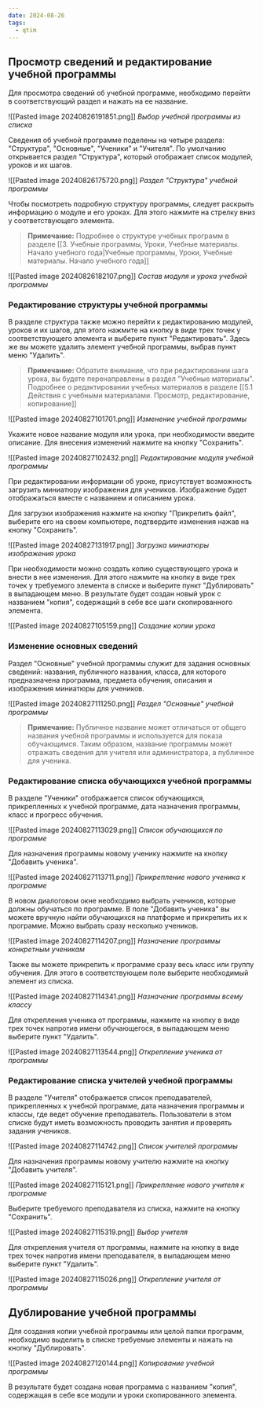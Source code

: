 ```yaml
---
date: 2024-08-26
tags:
  - qtim
---
```

## Просмотр сведений и редактирование учебной программы

Для просмотра сведений об учебной программе, необходимо перейти в соответствующий раздел и нажать на ее название.

![[Pasted image 20240826191851.png]]
*Выбор учебной программы из списка*

Сведения об учебной программе поделены на четыре раздела: "Структура", "Основные", "Ученики" и "Учителя". По умолчанию открывается раздел "Структура", который отображает список модулей, уроков и их шагов.

![[Pasted image 20240826175720.png]]
*Раздел "Структура" учебной программы*

Чтобы посмотреть подробную структуру программы, следует раскрыть информацию о модуле и его уроках. Для этого нажмите на стрелку вниз у соответствующего элемента.

> **Примечание:** Подробнее о структуре учебных программ в разделе [[3. Учебные программы, Уроки, Учебные материалы. Начало учебного года|Учебные программы, Уроки, Учебные материалы. Начало учебного года]]

![[Pasted image 20240826182107.png]]
*Состав модуля и урока учебной программы*

### Редактирование структуры учебной программы

В разделе структура также можно перейти к редактированию модулей, уроков и их шагов, для этого нажмите на кнопку в виде трех точек у соответствующего элемента и выберите пункт "Редактировать". Здесь же вы можете удалить элемент учебной программы, выбрав пункт меню "Удалить".

> **Примечание:** Обратите внимание, что при редактировании шага урока, вы будете перенаправлены в раздел "Учебные материалы". Подробнее о редактировании учебных материалов в разделе [[5.1 Действия с учебными материалами. Просмотр, редактирование, копирование]]

![[Pasted image 20240827101701.png]]
*Изменение учебной программы*

Укажите новое название модуля или урока, при необходимости введите описание. Для внесения изменений нажмите на кнопку "Сохранить".

![[Pasted image 20240827102432.png]]
*Редактирование модуля учебной программы*

При редактировании информации об уроке, присутствует возможность загрузить миниатюру изображения для учеников. Изображение будет отображаться вместе с названием и описанием урока.

Для загрузки изображения нажмите на кнопку "Прикрепить файл", выберите его на своем компьютере, подтвердите изменения нажав на кнопку "Сохранить".

![[Pasted image 20240827131917.png]]
*Загрузка миниатюры изображения урока*

При необходимости можно создать копию существующего урока и внести в нее изменения. Для этого нажмите на кнопку в виде трех точек у требуемого элемента в списке и выберите пункт "Дублировать" в выпадающем меню. В результате будет создан новый урок с названием "копия", содержащий в себе все шаги скопированного элемента.

![[Pasted image 20240827105159.png]]
*Создание копии урока*

### Изменение основных сведений

Раздел "Основные" учебной программы служит для задания основных сведений: названия, публичного названия, класса, для которого предназначена программа, предмета обучения, описания и изображения миниатюры для учеников.

![[Pasted image 20240827111250.png]]
*Раздел "Основные" учебной программы*

> **Примечание:** Публичное название может отличаться от общего названия учебной программы и используется для показа обучающимся. Таким образом, название программы может отражать сведения для учителя или администратора, а публичное для ученика.

### Редактирование списка обучающихся учебной программы

В разделе "Ученики" отображается список обучающихся, прикрепленных к учебной программе, дата назначения программы, класс и прогресс обучения.

![[Pasted image 20240827113029.png]]
*Список обучающихся по программе*

Для назначения программы новому ученику нажмите на кнопку "Добавить ученика".

![[Pasted image 20240827113711.png]]
*Прикрепление нового ученика к программе*

В новом диалоговом окне необходимо выбрать учеников, которые должны обучаться по программе. В поле "Добавить ученика" вы можете вручную найти обучающихся на платформе и прикрепить их к программе. Можно выбрать сразу несколько учеников.

![[Pasted image 20240827114207.png]]
*Назначение программы конкретным ученикам*

Также вы можете прикрепить к программе сразу весь класс или группу обучения. Для этого в соответствующем поле выберите необходимый элемент из списка.

![[Pasted image 20240827114341.png]]
*Назначение программы всему классу*

Для открепления ученика от программы, нажмите на кнопку в виде трех точек напротив имени обучающегося, в выпадающем меню выберите пункт "Удалить".

![[Pasted image 20240827113544.png]]
*Открепление ученика от программы*

### Редактирование списка учителей учебной программы

В разделе "Учителя" отображается список преподавателей, прикрепленных к учебной программе, дата назначения программы и классы, где ведет обучение преподаватель. Пользователи в этом списке будут иметь возможность проводить занятия и проверять задания учеников.

![[Pasted image 20240827114742.png]]
*Список учителей программы*

Для назначения программы новому учителю нажмите на кнопку "Добавить учителя".

![[Pasted image 20240827115121.png]]
*Прикрепление нового учителя к программе*

Выберите требуемого преподавателя из списка, нажмите на кнопку "Сохранить".

![[Pasted image 20240827115319.png]]
*Выбор учителя*

Для открепления учителя от программы, нажмите на кнопку в виде трех точек напротив имени преподавателя, в выпадающем меню выберите пункт "Удалить".

![[Pasted image 20240827115026.png]]
*Открепление учителя от программы*

## Дублирование учебной программы

Для создания копии учебной программы или целой папки программ, необходимо выделить в списке требуемые элементы и нажать на кнопку "Дублировать".

![[Pasted image 20240827120144.png]]
*Копирование учебной программы*

В результате будет создана новая программа с названием "копия", содержащая в себе все модули и уроки скопированного элемента.